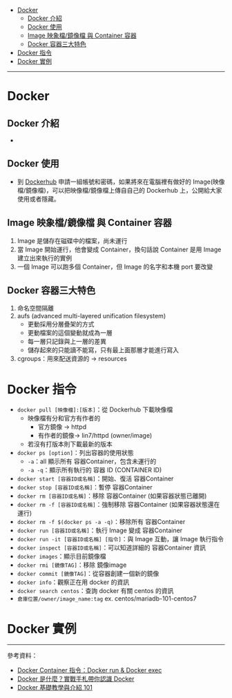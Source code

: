 * [Docker]()
    - [Docker 介紹]()
    - [Docker 使用]()
    - [Image 映象檔/鏡像檔 與 Container 容器]()
    - [Docker 容器三大特色]()
* [Docker 指令]()
* [Docker 實例]()
---
# Docker
## Docker 介紹
* 
## Docker 使用
* 到 [Dockerhub](https://hub.docker.com/) 申請一組帳號和密碼，如果將來在電腦裡有做好的 Image(映像檔/鏡像檔)，可以把映像檔/鏡像檔上傳自自己的 Dockerhub 上，公開給大家使用或者隱藏。
## Image 映象檔/鏡像檔 與 Container 容器
1. Image 是儲存在磁碟中的檔案，尚未運行
2. 當 Image 開始運行，他會變成 Container，換句話說 Container 是用 Image 建立出來執行的實例
3. 一個 Image 可以跑多個 Container，但 Image 的名字和本機 port 要改變
## Docker 容器三大特色
1. 命名空間隔離
2. aufs (advanced multi-layered unification filesystem)
    - 更動採用分層疊架的方式
    - 更動檔案的這個變動就成為一層
    - 每一層只記錄與上一層的差異
    - 儲存起來的只能讀不能寫，只有最上面那層才能進行寫入
3. cgroups：用來配送資源的 -> resources
# Docker 指令
* `docker pull [映像檔]:[版本]`：從 Dockerhub 下載映像檔
  - 映像檔有分和官方有作者的
    - 官方鏡像 -> httpd
    - 有作者的鏡像-> lin7/httpd (owner/image) 
  - 若沒有打版本則下載最新的版本
* `docker ps [option]`：列出容器的使用狀態
  - `-a`：all 顯示所有 容器Container，包含未運行的
  - `-a -q`：顯示所有執行的 容器 ID (CONTAINER ID)
* `docker start [容器ID或名稱]`：開始、復活 容器Container
* `docker stop [容器ID或名稱]`：暫停 容器Container
* `docker rm [容器ID或名稱]`：移除 容器Container (如果容器狀態已離開)
* `docker rm -f [容器ID或名稱]`：強制移除 容器Container (如果容器狀態還在運行)
* `docker rm -f $(docker ps -a -q)`：移除所有 容器Container
* `docker run [容器ID或名稱]`：執行 Image 變成 容器Container
* `docker run -it [容器ID或名稱] [指令]`：與 Image 互動，讓 Image 執行指令
* `docker inspect [容器ID或名稱]`：可以知道詳細的 容器Container 資訊
* `docker images`：顯示目前鏡像檔
* `docker rmi [鏡像TAG]`：移除 鏡像image
* `docker commit [鏡像TAG]`：從容器創建一個新的鏡像
* `docker info`：觀察正在用 docker 的資訊
* `docker search centos`：查詢 docker 有關 centos 的資訊
* `倉庫位置/owner/image_name:tag` ex. centos/mariadb-101-centos7
# Docker 實例

---
參考資料：
- [Docker Container 指令：Docker run & Docker exec](https://www.jinnsblog.com/2018/10/docker-container-command.html)
- [Docker 是什麼？實戰手札帶你認識 Docker](https://tw.alphacamp.co/blog/docker-introduction)
- [Docker 基礎教學與介紹 101](https://medium.com/unorthodox-paranoid/docker-tutorial-101-c3808b899ac6)